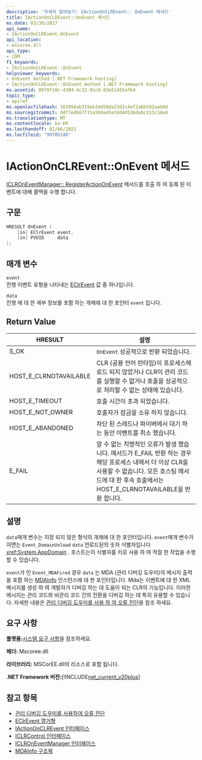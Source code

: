 ```yaml
---
description: '자세히 알아보기: IActionOnCLREvent:: OnEvent 메서드'
title: IActionOnCLREvent::OnEvent 메서드
ms.date: 03/30/2017
api_name:
- IActionOnCLREvent.OnEvent
api_location:
- mscoree.dll
api_type:
- COM
f1_keywords:
- IActionOnCLREvent::OnEvent
helpviewer_keywords:
- OnEvent method [.NET Framework hosting]
- IActionOnCLREvent::OnEvent method [.NET Framework hosting]
ms.assetid: 0970f10c-4304-4c12-91c0-83e51455afb4
topic_type:
- apiref
ms.openlocfilehash: 163956ab319eb34d58da23d2c4ef2a6b592aab0d
ms.sourcegitcommit: ddf7edb67715a5b9a45e3dd44536dabc153c1de0
ms.translationtype: MT
ms.contentlocale: ko-KR
ms.lasthandoff: 02/06/2021
ms.locfileid: "99785146"
---
```

# <a name="iactiononclreventonevent-method"></a>IActionOnCLREvent::OnEvent 메서드

[ICLROnEventManager:: RegisterActionOnEvent](iclroneventmanager-registeractiononevent-method.md) 메서드를 호출 하 여 등록 된 이벤트에 대해 콜백을 수행 합니다.  
  
## <a name="syntax"></a>구문  
  
```cpp  
HRESULT OnEvent (  
    [in] EClrEvent event,  
    [in] PVOID     data  
);  
```  
  
## <a name="parameters"></a>매개 변수  

 `event`  
 진행 이벤트 유형을 나타내는 [EClrEvent](eclrevent-enumeration.md) 값 중 하나입니다.  
  
 `data`  
 진행 에 대 한 세부 정보를 포함 하는 개체에 대 한 포인터 `event` 입니다.  
  
## <a name="return-value"></a>Return Value  
  
|HRESULT|설명|  
|-------------|-----------------|  
|S_OK|`OnEvent` 성공적으로 반환 되었습니다.|  
|HOST_E_CLRNOTAVAILABLE|CLR (공용 언어 런타임)이 프로세스에 로드 되지 않았거나 CLR이 관리 코드를 실행할 수 없거나 호출을 성공적으로 처리할 수 없는 상태에 있습니다.|  
|HOST_E_TIMEOUT|호출 시간이 초과 되었습니다.|  
|HOST_E_NOT_OWNER|호출자가 잠금을 소유 하지 않습니다.|  
|HOST_E_ABANDONED|차단 된 스레드나 파이버에서 대기 하는 동안 이벤트를 취소 했습니다.|  
|E_FAIL|알 수 없는 치명적인 오류가 발생 했습니다. 메서드가 E_FAIL 반환 하는 경우 해당 프로세스 내에서 더 이상 CLR을 사용할 수 없습니다. 모든 호스팅 메서드에 대 한 후속 호출에서는 HOST_E_CLRNOTAVAILABLE을 반환 합니다.|  
  
## <a name="remarks"></a>설명  

 `data`매개 변수는 지정 되지 않은 형식의 개체에 대 한 포인터입니다. `event`매개 변수가 이면는 `Event_DomainUnload` `data` 언로드된의 숫자 식별자입니다 <xref:System.AppDomain> . 호스트는이 식별자를 키로 사용 하 여 적절 한 작업을 수행할 수 있습니다.  
  
 `event`가 인 `Event_MDAFired` 경우 `data` 는 MDA (관리 디버깅 도우미)의 메시지 출력을 포함 하는 [MDAInfo](mdainfo-structure.md) 인스턴스에 대 한 포인터입니다. Mda는 이벤트에 대 한 XML 메시지를 생성 하 여 개발자가 디버깅 하는 데 도움이 되는 CLR의 기능입니다. 이러한 메시지는 관리 코드와 비관리 코드 간의 전환을 디버깅 하는 데 특히 유용할 수 있습니다. 자세한 내용은 [관리 디버깅 도우미를 사용 하 여 오류 진단](../../debug-trace-profile/diagnosing-errors-with-managed-debugging-assistants.md)을 참조 하세요.  
  
## <a name="requirements"></a>요구 사항  

 **플랫폼:**[시스템 요구 사항](../../get-started/system-requirements.md)을 참조하세요.  
  
 **헤더:** Mscoree.dll  
  
 **라이브러리:** MSCorEE.dll의 리소스로 포함 됩니다.  
  
 **.NET Framework 버전:**[!INCLUDE[net_current_v20plus](../../../../includes/net-current-v20plus-md.md)]  
  
## <a name="see-also"></a>참고 항목

- [관리 디버깅 도우미를 사용하여 오류 진단](../../debug-trace-profile/diagnosing-errors-with-managed-debugging-assistants.md)
- [EClrEvent 열거형](eclrevent-enumeration.md)
- [IActionOnCLREvent 인터페이스](iactiononclrevent-interface.md)
- [ICLRControl 인터페이스](iclrcontrol-interface.md)
- [ICLROnEventManager 인터페이스](iclroneventmanager-interface.md)
- [MDAInfo 구조체](mdainfo-structure.md)

